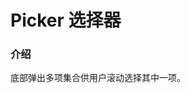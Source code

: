 <!-- 
该文件由系统自动生成
@Author <kviewui@163.com>
@CreateDate 2022-10-21 16:03
-->
# Picker 选择器

### 介绍
底部弹出多项集合供用户滚动选择其中一项。
  